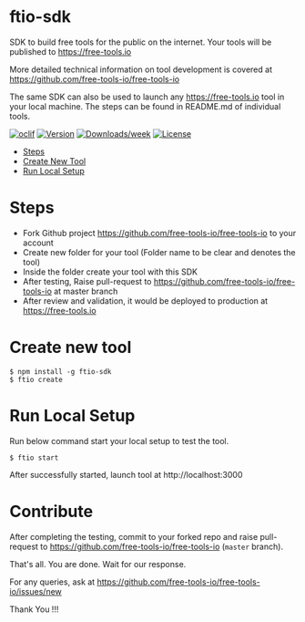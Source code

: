 ftio-sdk
========

SDK to build free tools for the public on the internet. Your tools will be published to https://free-tools.io

More detailed technical information on tool development is covered at https://github.com/free-tools-io/free-tools-io

The same SDK can also be used to launch any https://free-tools.io tool in your local machine. The steps can be found in README.md of individual tools.

[![oclif](https://img.shields.io/badge/cli-oclif-brightgreen.svg)](https://oclif.io)
[![Version](https://img.shields.io/npm/v/ftio-sdk.svg)](https://npmjs.org/package/ftio-sdk)
[![Downloads/week](https://img.shields.io/npm/dw/ftio-sdk.svg)](https://npmjs.org/package/ftio-sdk)
[![License](https://img.shields.io/npm/l/ftio-sdk.svg)](https://github.com/free-tools-io/ftio-sdk/blob/master/package.json)

<!-- toc -->
* [Steps](#steps)
* [Create New Tool](#create-new-tool)
* [Run Local Setup](#run-local-setup)
<!-- tocstop -->

# Steps
* Fork Github project https://github.com/free-tools-io/free-tools-io to your account
* Create new folder for your tool (Folder name to be clear and denotes the tool)
* Inside the folder create your tool with this SDK
* After testing, Raise pull-request to https://github.com/free-tools-io/free-tools-io at master branch
* After review and validation, it would be deployed to production at https://free-tools.io

# Create new tool

```sh-session
$ npm install -g ftio-sdk
$ ftio create
```

# Run Local Setup

Run below command start your local setup to test the tool.

```
$ ftio start
```

After successfully started, launch tool at http://localhost:3000


# Contribute

After completing the testing, commit to your forked repo and raise pull-request to https://github.com/free-tools-io/free-tools-io (`master` branch).

That's all. You are done. Wait for our response.

For any queries, ask at https://github.com/free-tools-io/free-tools-io/issues/new

Thank You !!!
